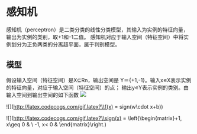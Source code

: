 # 感知机

感知机（perceptron）是二类分类的线性分类模型，其输入为实例的特征向量，输出为实例的类别，取+1和–1二值。
感知机对应于输入空间（特征空间）中将实例划分为正负两类的分离超平面，属于判别模型。
## 模型
假设输入空间（特征空间）是X⊆Rn，输出空间是 Y＝{+1,-1}。输入x∊X表示实例的特征向量，对应于输入空间（特征空间）的点；
输出y∊Y表示实例的类别。由输入空间到输出空间的如下函数
![](http://latex.codecogs.com/gif.latex?\\frac{1}{1+sin(x)})

![](http://latex.codecogs.com/gif.latex?\\f(x) = sign(w\cdot x+b))

![](http://latex.codecogs.com/gif.latex?\\sign(x) = \left\{\begin{matrix}+1, x\geq 0
 & \\ -1, x< 0
 &
\end{matrix}\right.)
